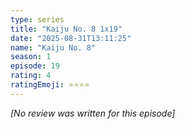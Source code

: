 ```yaml
---
type: series
title: "Kaiju No. 8 1x19"
date: "2025-08-31T13:11:25"
name: "Kaiju No. 8"
season: 1
episode: 19
rating: 4
ratingEmoji: ⭐️⭐️⭐️⭐️
---
```


*[No review was written for this episode]*
